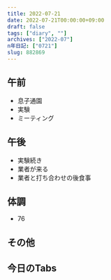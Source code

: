 ```yaml
---
title: 2022-07-21
date: 2022-07-21T00:00:00+09:00
draft: false
tags: ["diary", ""]
archives: ["2022-07"]
n年日記: ["0721"]
slug: 882869
---
```

## 午前
- 息子通園
- 実験
- ミーティング
## 午後
- 実験続き
- 業者が来る
- 業者と打ち合わせの後食事
## 体調
- 76
## その他
## 今日のTabs